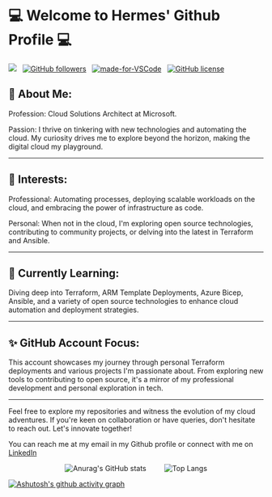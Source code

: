 # 💻 Welcome to Hermes' Github Profile 💻

<p align="center">

![](https://komarev.com/ghpvc/?username=herms14&style=plastic)
  &nbsp;
[![GitHub followers](https://img.shields.io/github/followers/herms14.svg?style=social&label=Follow&maxAge=2592000)](https://github.com/herms14?tab=followers)
  &nbsp;
[![made-for-VSCode](https://img.shields.io/badge/Made%20for-VSCode-1f425f.svg)](https://code.visualstudio.com/)
  &nbsp;
[![GitHub license](https://img.shields.io/github/license/Naereen/StrapDown.js.svg)](https://github.com/herms14/StrapDown.js/blob/master/LICENSE)
  &nbsp;

</p>

## 👤 About Me:

Profession: Cloud Solutions Architect at Microsoft.

Passion: I thrive on tinkering with new technologies and automating the cloud. My curiosity drives me to explore beyond the horizon, making the digital cloud my playground.

---
## 👀 Interests:

Professional: Automating processes, deploying scalable workloads on the cloud, and embracing the power of infrastructure as code.

Personal: When not in the cloud, I'm exploring open source technologies, contributing to community projects, or delving into the latest in Terraform and Ansible.

---
## 🌱 Currently Learning:

Diving deep into Terraform, ARM Template Deployments, Azure Bicep, Ansible, and a variety of open source technologies to enhance cloud automation and deployment strategies.

---
## ✨ GitHub Account Focus:
This account showcases my journey through personal Terraform deployments and various projects I'm passionate about. From exploring new tools to contributing to open source, it's a mirror of my professional development and personal exploration in tech.

---
Feel free to explore my repositories and witness the evolution of my cloud adventures. If you're keen on collaboration or have queries, don't hesitate to reach out. Let's innovate together!

You can reach me at my email in my Github profile or connect with me on [LinkedIn](https://www.linkedin.com/in/hrmsmrflr/)

<p align="center">
  <img src="https://github-readme-stats.vercel.app/api?username=herms14&show_icons=true&theme=transparent" alt="Anurag's GitHub stats" />
  &nbsp; &nbsp; &nbsp; &nbsp; 
  <img src="https://github-readme-stats.vercel.app/api/top-langs/?username=herms14&hide_progress=true&theme=transparent" alt="Top Langs" />

  [![Ashutosh's github activity graph](https://github-readme-activity-graph.vercel.app/graph?username=herms14&theme=tokyo-night)](https://github.com/ashutosh00710/github-readme-activity-graph)
</p>


